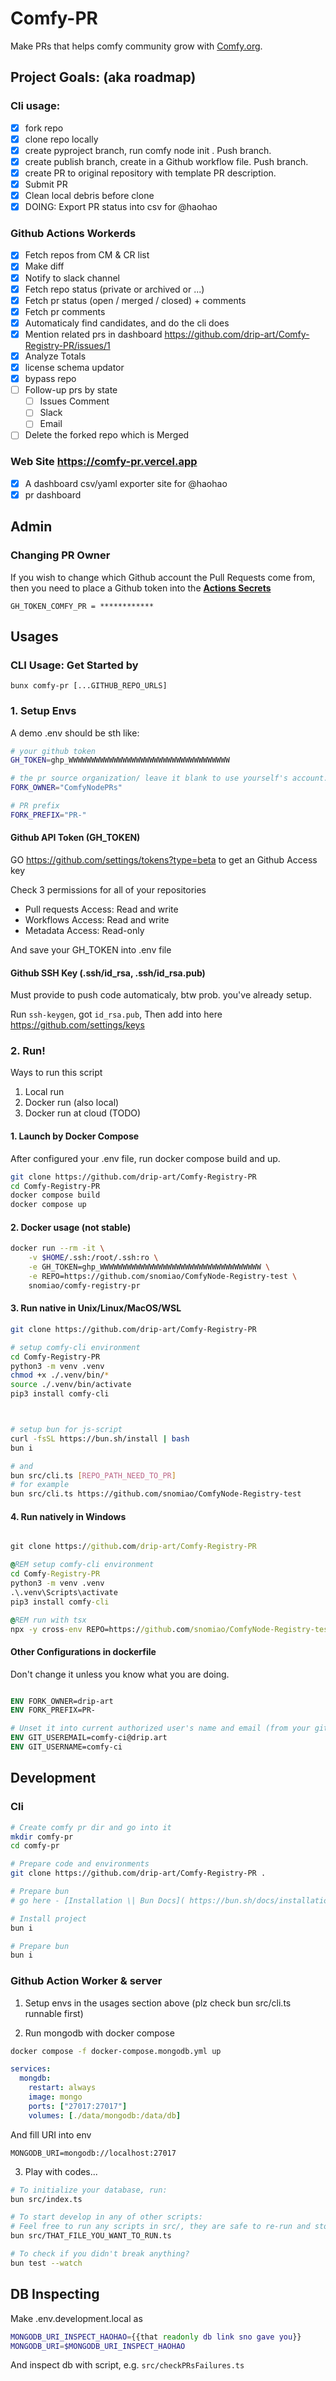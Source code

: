 # Comfy-PR

Make PRs that helps comfy community grow with [Comfy.org](https://comfy.org/).

## Project Goals: (aka roadmap)

### Cli usage:

- [x] fork repo
- [x] clone repo locally
- [x] create pyproject branch, run comfy node init . Push branch.
- [x] create publish branch, create in a Github workflow file. Push branch.
- [x] create PR to original repository with template PR description.
- [x] Submit PR
- [x] Clean local debris before clone
- [x] DOING: Export PR status into csv for @haohao

### Github Actions Workerds

- [x] Fetch repos from CM & CR list
- [x] Make diff
- [x] Notify to slack channel
- [x] Fetch repo status (private or archived or ...)
- [x] Fetch pr status (open / merged / closed) + comments
- [x] Fetch pr comments
- [x] Automaticaly find candidates, and do the cli does
- [x] Mention related prs in dashboard https://github.com/drip-art/Comfy-Registry-PR/issues/1
- [x] Analyze Totals
- [x] license schema updator
- [x] bypass repo
- [ ] Follow-up prs by state
  - [ ] Issues Comment
  - [ ] Slack
  - [ ] Email
- [ ] Delete the forked repo which is Merged

### Web Site https://comfy-pr.vercel.app

- [x] A dashboard csv/yaml exporter site for @haohao
- [x] pr dashboard

## Admin

### Changing PR Owner

If you wish to change which Github account the Pull Requests come from, then you need to place a Github token into the **[Actions Secrets](https://github.com/drip-art/Comfy-Registry-PR/settings/secrets/actions )** 

`GH_TOKEN_COMFY_PR = ************`

## Usages

### CLI Usage: Get Started by

```
bunx comfy-pr [...GITHUB_REPO_URLS]
```

### 1. Setup Envs

A demo .env should be sth like:

```sh
# your github token
GH_TOKEN=ghp_WWWWWWWWWWWWWWWWWWWWWWWWWWWWWWWWWWWW

# the pr source organization/ leave it blank to use yourself's account.
FORK_OWNER="ComfyNodePRs"

# PR prefix
FORK_PREFIX="PR-"
```

#### Github API Token (GH_TOKEN)

GO https://github.com/settings/tokens?type=beta to get an Github Access key

Check 3 permissions for all of your repositories

- Pull requests Access: Read and write
- Workflows Access: Read and write
- Metadata Access: Read-only

And save your GH_TOKEN into .env file

#### Github SSH Key (.ssh/id_rsa, .ssh/id_rsa.pub)

Must provide to push code automaticaly, btw prob. you've already setup.

Run `ssh-keygen`, got `id_rsa.pub`, Then add into here https://github.com/settings/keys

### 2. Run!

Ways to run this script

1. Local run
2. Docker run (also local)
3. Docker run at cloud (TODO)

#### 1. Launch by Docker Compose

After configured your .env file, run docker compose build and up.

```sh
git clone https://github.com/drip-art/Comfy-Registry-PR
cd Comfy-Registry-PR
docker compose build
docker compose up
```

#### 2. Docker usage (not stable)

```sh
docker run --rm -it \
    -v $HOME/.ssh:/root/.ssh:ro \
    -e GH_TOKEN=ghp_WWWWWWWWWWWWWWWWWWWWWWWWWWWWWWWWWWWW \
    -e REPO=https://github.com/snomiao/ComfyNode-Registry-test \
    snomiao/comfy-registry-pr
```

#### 3. Run native in Unix/Linux/MacOS/WSL

```sh
git clone https://github.com/drip-art/Comfy-Registry-PR

# setup comfy-cli environment
cd Comfy-Registry-PR
python3 -m venv .venv
chmod +x ./.venv/bin/*
source ./.venv/bin/activate
pip3 install comfy-cli



# setup bun for js-script
curl -fsSL https://bun.sh/install | bash
bun i

# and
bun src/cli.ts [REPO_PATH_NEED_TO_PR]
# for example
bun src/cli.ts https://github.com/snomiao/ComfyNode-Registry-test

```

#### 4. Run natively in Windows

```bat

git clone https://github.com/drip-art/Comfy-Registry-PR

@REM setup comfy-cli environment
cd Comfy-Registry-PR
python3 -m venv .venv
.\.venv\Scripts\activate
pip3 install comfy-cli

@REM run with tsx
npx -y cross-env REPO=https://github.com/snomiao/ComfyNode-Registry-test npx -y tsx src/cli.ts

```

#### Other Configurations in dockerfile

Don't change it unless you know what you are doing.

```dockerfile

ENV FORK_OWNER=drip-art
ENV FORK_PREFIX=PR-

# Unset it into current authorized user's name and email (from your github api token).
ENV GIT_USEREMAIL=comfy-ci@drip.art
ENV GIT_USERNAME=comfy-ci
```

## Development

### Cli

```sh
# Create comfy pr dir and go into it
mkdir comfy-pr
cd comfy-pr

# Prepare code and environments
git clone https://github.com/drip-art/Comfy-Registry-PR .

# Prepare bun
# go here - [Installation \| Bun Docs]( https://bun.sh/docs/installation )

# Install project
bun i

# Prepare bun
bun i
```

### Github Action Worker & server

1. Setup envs in the usages section above (plz check bun src/cli.ts runnable first)

2. Run mongodb with docker compose

```sh
docker compose -f docker-compose.mongodb.yml up
```

```yaml
services:
  mongdb:
    restart: always
    image: mongo
    ports: ["27017:27017"]
    volumes: [./data/mongodb:/data/db]
```

And fill URI into env

```env
MONGODB_URI=mongodb://localhost:27017
```

3. Play with codes...

```sh
# To initialize your database, run:
bun src/index.ts

# To start develop in any of other scripts:
# Feel free to run any scripts in src/, they are safe to re-run and stop in any time.
bun src/THAT_FILE_YOU_WANT_TO_RUN.ts

# To check if you didn't break anything?
bun test --watch
```


## DB Inspecting

Make .env.development.local as 

```sh
MONGODB_URI_INSPECT_HAOHAO={{that readonly db link sno gave you}}
MONGODB_URI=$MONGODB_URI_INSPECT_HAOHAO
```

And inspect db with script, e.g. `src/checkPRsFailures.ts`
